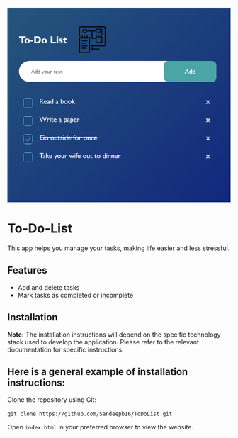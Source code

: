 <p align="center">
  <img src="https://github.com/Sandeepb16/ToDoList/blob/project/img/DisplayWebsite.png" alt="demo-image">
</p>

# To-Do-List
This app helps you manage your tasks, making life easier and less stressful.

## Features
- Add and delete tasks
- Mark tasks as completed or incomplete

## Installation
__Note:__ The installation instructions will depend on the specific technology stack used to develop the application. Please refer to the relevant documentation for specific instructions.

## Here is a general example of installation instructions:
Clone the repository using Git:

`git clone https://github.com/Sandeepb16/ToDoList.git`

Open `index.html` in your preferred browser to view the website.

